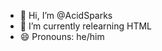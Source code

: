 - 👋 Hi, I’m @AcidSparks
- 🌱 I’m currently relearning HTML
- 😄 Pronouns: he/him

<!---
AcidSparks/AcidSparks is a ✨ special ✨ repository because its `README.md` (this file) appears on your GitHub profile.
You can click the Preview link to take a look at your changes.
--->
